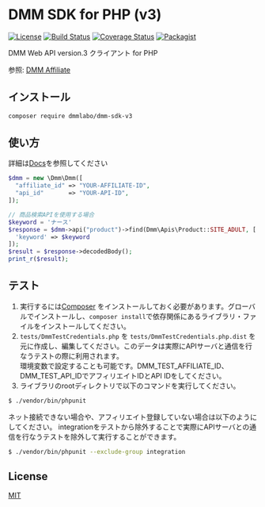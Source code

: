 # DMM SDK for PHP (v3)
[![License](http://img.shields.io/badge/license-mit-blue.svg?style=flat-square)](https://github.com/dmmlabo/dmm-php-sdk/blob/master/LICENSE)
[![Build Status](http://img.shields.io/travis/dmmlabo/dmm-php-sdk.svg?style=flat-square)](https://travis-ci.org/dmmlabo/dmm-php-sdk)
[![Coverage Status](https://img.shields.io/coveralls/dmmlabo/dmm-php-sdk.svg?style=flat-square)](https://coveralls.io/github/dmmlabo/dmm-php-sdk?branch=master)
[![Packagist](https://img.shields.io/packagist/v/dmmlabo/dmm-sdk-v3.svg?style=flat-square)](https://packagist.org/packages/dmmlabo/dmm-sdk-v3)

DMM Web API version.3 クライアント for PHP

参照: [DMM Affiliate](https://affiliate.dmm.com/)

## インストール

```sh
composer require dmmlabo/dmm-sdk-v3
```

## 使い方
詳細は[Docs](docs)を参照してください

```php
$dmm = new \Dmm\Dmm([
  "affiliate_id" => "YOUR-AFFILIATE-ID",
  "api_id"       => "YOUR-API-ID",
]);

// 商品検索APIを使用する場合
$keyword = 'ナース'
$response = $dmm->api("product")->find(Dmm\Apis\Product::SITE_ADULT, [
  'keyword' => $keyword
]);
$result = $response->decodedBody();
print_r($result);
```

## テスト

1. 実行するには[Composer](https://getcomposer.org/) をインストールしておく必要があります。グローバルでインストールし、`composer install`で依存関係にあるライブラリ・ファイルをインストールしてください。
2. `tests/DmmTestCredentials.php` を `tests/DmmTestCredentials.php.dist` を元に作成し、編集してください。このデータは実際にAPIサーバと通信を行なうテストの際に利用されます。  
環境変数で設定することも可能です。DMM_TEST_AFFILIATE_ID、DMM_TEST_API_IDでアフィリエイトIDとAPI IDをしてください。
3. ライブラリのrootディレクトリで以下のコマンドを実行してください。

```bash
$ ./vendor/bin/phpunit
```

ネット接続できない場合や、アフィリエイト登録していない場合は以下のようにしてください。
integrationをテストから除外することで実際にAPIサーバとの通信を行なうテストを除外して実行することができます。

```bash
$ ./vendor/bin/phpunit --exclude-group integration
```


## License
[MIT](LICENSE)
